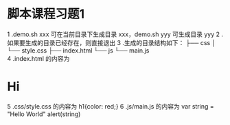 # 脚本课程习题1

1 .demo.sh xxx 可在当前目录下生成目录 xxx，demo.sh yyy 可生成目录 yyy
2 .如果要生成的目录已经存在，则直接退出
3 .生成的目录结构如下：
 ├── css
 │   └── style.css
 ├── index.html
 └── js
     └── main.js   
4 .index.html 的内容为
 <!DOCTYPE>
 <title>Hello</title>
 <h1>Hi</h1>
5 .css/style.css 的内容为
 h1{color: red;}
6 .js/main.js 的内容为
 var string = "Hello World"
 alert(string)
